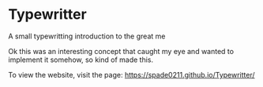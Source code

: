 # Typewritter
A small typewritting introduction to the great me

Ok this was an interesting concept that caught my eye and wanted to implement it somehow, so kind of made this.

To view the website, visit the page:
https://spade0211.github.io/Typewritter/
